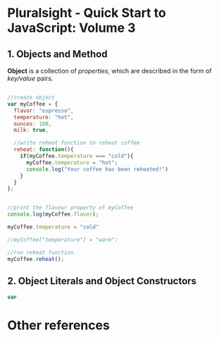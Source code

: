 # Pluralsight - Quick Start to JavaScript: Volume 3

## 1. Objects and Method

__Object__ is a collection of <em>properties</em>, which are described in the form of <em>key/value</em> pairs.

```javascript

//create object
var myCoffee = {
  flavor: "espresso",
  temperature: "hot",
  ounces: 100,
  milk: true,

  //write reheat function to reheat coffee
  reheat: function(){
    if(myCoffee.temperature === "cold"){
      myCoffee.temperature = "hot";
      console.log("Your coffee has been reheated!")
    }
  }
};


//print the flavour property of myCoffee
console.log(myCoffee.flavor);

myCoffee.temperature = "cold"

//myCoffee["temperature"] = "warm";

//run reheat function
myCoffee.reheat();

```

## 2. Object Literals and Object Constructors


```javascript
var
```



# Other references

